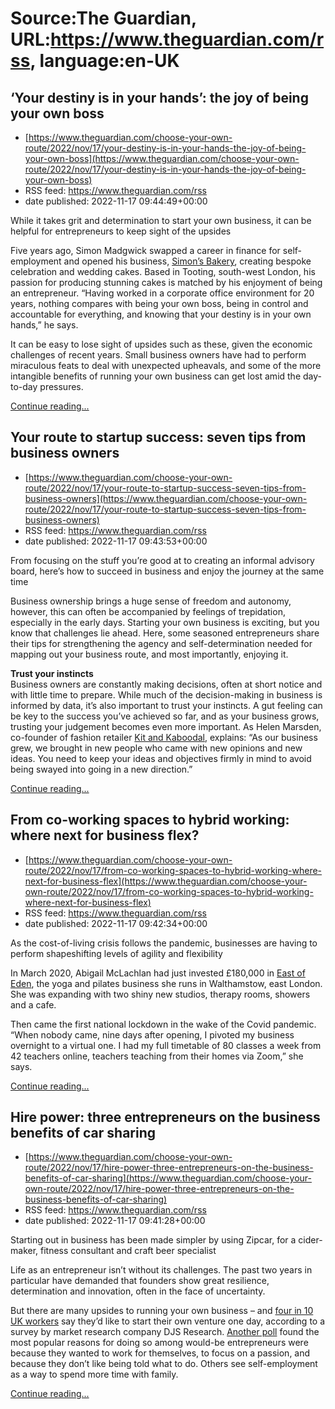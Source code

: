 # Source:The Guardian, URL:https://www.theguardian.com/rss, language:en-UK

## ‘Your destiny is in your hands’: the joy of being your own boss
 - [https://www.theguardian.com/choose-your-own-route/2022/nov/17/your-destiny-is-in-your-hands-the-joy-of-being-your-own-boss](https://www.theguardian.com/choose-your-own-route/2022/nov/17/your-destiny-is-in-your-hands-the-joy-of-being-your-own-boss)
 - RSS feed: https://www.theguardian.com/rss
 - date published: 2022-11-17 09:44:49+00:00

<p>While it takes grit and determination to start your own business, it can be helpful for entrepreneurs to keep sight of the upsides</p><p>Five years ago, Simon Madgwick swapped a career in finance for self-employment and opened his business, <a href="https://www.simonsbakery.co.uk" rel="nofollow">Simon’s Bakery</a>, creating bespoke celebration and wedding cakes. Based in Tooting, south-west London, his passion for producing stunning cakes is matched by his enjoyment of being an entrepreneur. “Having worked in a corporate office environment for 20 years, nothing compares with being your own boss, being in control and accountable for everything, and knowing that your destiny is in your own hands,” he says.</p><p>It can be easy to lose sight of upsides such as these, given the economic challenges of recent years. Small business owners have had to perform miraculous feats to deal with unexpected upheavals, and some of the more intangible benefits of running your own business can get lost amid the day-to-day pressures.</p> <a href="https://www.theguardian.com/choose-your-own-route/2022/nov/17/your-destiny-is-in-your-hands-the-joy-of-being-your-own-boss">Continue reading...</a>

## Your route to startup success: seven tips from business owners
 - [https://www.theguardian.com/choose-your-own-route/2022/nov/17/your-route-to-startup-success-seven-tips-from-business-owners](https://www.theguardian.com/choose-your-own-route/2022/nov/17/your-route-to-startup-success-seven-tips-from-business-owners)
 - RSS feed: https://www.theguardian.com/rss
 - date published: 2022-11-17 09:43:53+00:00

<p>From focusing on the stuff you’re good at to creating an informal advisory board, here’s how to succeed in business and enjoy the journey at the same time</p><p>Business ownership brings a huge sense of freedom and autonomy, however, this can often be accompanied by feelings of trepidation, especially in the early days. Starting your own business is exciting, but you know that challenges lie ahead. Here, some seasoned entrepreneurs share their tips for strengthening the agency and self-determination needed for mapping out your business route, and most importantly, enjoying it.</p><p><strong>Trust your instincts<br /></strong>Business owners are constantly making decisions, often at short notice and with little time to prepare. While much of the decision-making in business is informed by data, it’s also important to trust your instincts. A gut feeling can be key to the success you’ve achieved so far, and as your business grows, trusting your judgement becomes even more important. As Helen Marsden, co-founder of fashion retailer <a href="https://www.kitandkaboodal.com" rel="nofollow">Kit and Kaboodal</a>, explains: “As our business grew, we brought in new people who came with new opinions and new ideas. You need to keep your ideas and objectives firmly in mind to avoid being swayed into going in a new direction.”</p> <a href="https://www.theguardian.com/choose-your-own-route/2022/nov/17/your-route-to-startup-success-seven-tips-from-business-owners">Continue reading...</a>

## From co-working spaces to hybrid working: where next for business flex?
 - [https://www.theguardian.com/choose-your-own-route/2022/nov/17/from-co-working-spaces-to-hybrid-working-where-next-for-business-flex](https://www.theguardian.com/choose-your-own-route/2022/nov/17/from-co-working-spaces-to-hybrid-working-where-next-for-business-flex)
 - RSS feed: https://www.theguardian.com/rss
 - date published: 2022-11-17 09:42:34+00:00

<p>As the cost-of-living crisis follows the pandemic, businesses are having to perform shapeshifting levels of agility and flexibility</p><p>In March 2020, Abigail McLachlan had just invested £180,000 in <a href="https://eastofeden.uk" rel="nofollow">East of Eden</a>, the yoga and pilates business she runs in Walthamstow, east London. She was expanding with two shiny new studios, therapy rooms, showers and a cafe.</p><p>Then came the first national lockdown in the wake of the Covid pandemic. “When nobody came, nine days after opening, I pivoted my business overnight to a virtual one. I had my full timetable of 80 classes a week from 42 teachers online, teachers teaching from their homes via Zoom,” she says.</p> <a href="https://www.theguardian.com/choose-your-own-route/2022/nov/17/from-co-working-spaces-to-hybrid-working-where-next-for-business-flex">Continue reading...</a>

## Hire power: three entrepreneurs on the business benefits of car sharing
 - [https://www.theguardian.com/choose-your-own-route/2022/nov/17/hire-power-three-entrepreneurs-on-the-business-benefits-of-car-sharing](https://www.theguardian.com/choose-your-own-route/2022/nov/17/hire-power-three-entrepreneurs-on-the-business-benefits-of-car-sharing)
 - RSS feed: https://www.theguardian.com/rss
 - date published: 2022-11-17 09:41:28+00:00

<p>Starting out in business has been made simpler by using Zipcar, for a cider-maker, fitness consultant and craft beer specialist</p><p>Life as an entrepreneur isn’t without its challenges. The past two years in particular have demanded that founders show great resilience, determination and innovation, often in the face of uncertainty.</p><p>But there are many upsides to running your own business – and <a href="https://www.djsresearch.co.uk/BusinessSupportMarketResearchInsightsAndFindings/article/Over-four-in-10-UK-workers-would-like-to-start-their-own-business-survey-reveals-05048" rel="nofollow">four in 10 UK workers</a> say they’d like to start their own venture one day, according to a survey by market research company DJS Research. <a href="https://www.iwoca.co.uk/news/top-ten-reasons-start-up/" rel="nofollow">Another poll</a> found the most popular reasons for doing so among would-be entrepreneurs were because they wanted to work for themselves, to focus on a passion, and because they don’t like being told what to do. Others see self-employment as a way to spend more time with family.</p> <a href="https://www.theguardian.com/choose-your-own-route/2022/nov/17/hire-power-three-entrepreneurs-on-the-business-benefits-of-car-sharing">Continue reading...</a>

